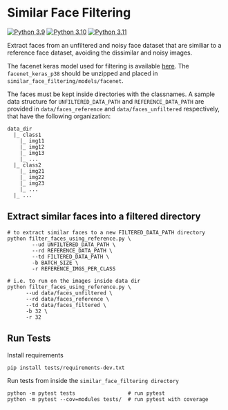 # Similar Face Filtering

[![Python 3.9](https://img.shields.io/badge/python-3.9-green.svg)](https://www.python.org/downloads/release/python-390/)
[![Python 3.10](https://img.shields.io/badge/python-3.10-green.svg)](https://www.python.org/downloads/release/python-3100/)
[![Python 3.11](https://img.shields.io/badge/python-3.11-green.svg)](https://www.python.org/downloads/release/python-3110/)

Extract faces from an unfiltered and noisy face dataset that are similiar to a reference face dataset, avoiding the dissimilar and noisy images.

The facenet keras model used for filtering is available [here](https://drive.google.com/drive/folders/1juZ6vj9eUUdam-RtH36nTdzBnoinsWcy?usp=sharing). The `facenet_keras_p38` should be unzipped and placed in `similar_face_filtering/models/facenet`.

The faces must be kept inside directories with the classnames. A sample data structure for `UNFILTERED_DATA_PATH` and `REFERENCE_DATA_PATH` are provided in `data/faces_reference` and `data/faces_unfiltered` respectively, that have the following organization:

    data_dir
      |_ class1
        |_ img11
        |_ img12
        |_ img13
        |_ ...
      |_ class2
        |_ img21
        |_ img22
        |_ img23
        |_ ...
      |_ ...

## Extract similar faces into a filtered directory

```shell
# to extract similar faces to a new FILTERED_DATA_PATH directory
python filter_faces_using_reference.py \
        --ud UNFILTERED_DATA_PATH \
        --rd REFERENCE_DATA_PATH \
        --td FILTERED_DATA_PATH \
        -b BATCH_SIZE \
        -r REFERENCE_IMGS_PER_CLASS

# i.e. to run on the images inside data dir
python filter_faces_using_reference.py \
      --ud data/faces_unfiltered \
      --rd data/faces_reference \
      --td data/faces_filtered \
      -b 32 \
      -r 32
```

## Run Tests

Install requirements

```shell
pip install tests/requirements-dev.txt
```

Run tests from inside the `similar_face_filtering directory`

```shell
python -m pytest tests                 # run pytest
python -m pytest --cov=modules tests/  # run pytest with coverage
```
